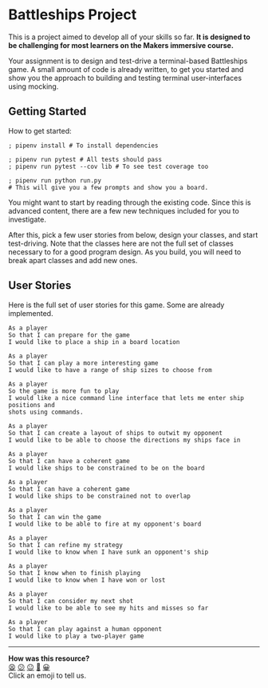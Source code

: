 # Battleships Project

This is a project aimed to develop all of your skills so far. **It is designed
to be challenging for most learners on the Makers immersive course.**

Your assignment is to design and test-drive a terminal-based Battleships game. A
small amount of code is already written, to get you started and show you the
approach to building and testing terminal user-interfaces using mocking.

## Getting Started

How to get started:

```shell
; pipenv install # To install dependencies

; pipenv run pytest # All tests should pass
; pipenv run pytest --cov lib # To see test coverage too

; pipenv run python run.py
# This will give you a few prompts and show you a board.
```

You might want to start by reading through the existing code. Since this is
advanced content, there are a few new techniques included for you to
investigate.

After this, pick a few user stories from below, design your classes, and start
test-driving. Note that the classes here are not the full set of classes
necessary to for a good program design. As you build, you will need to break
apart classes and add new ones.

## User Stories

Here is the full set of user stories for this game. Some are already
implemented.

```
As a player
So that I can prepare for the game
I would like to place a ship in a board location

As a player
So that I can play a more interesting game
I would like to have a range of ship sizes to choose from

As a player
So the game is more fun to play
I would like a nice command line interface that lets me enter ship positions and
shots using commands.

As a player
So that I can create a layout of ships to outwit my opponent
I would like to be able to choose the directions my ships face in

As a player
So that I can have a coherent game
I would like ships to be constrained to be on the board

As a player
So that I can have a coherent game
I would like ships to be constrained not to overlap

As a player
So that I can win the game
I would like to be able to fire at my opponent's board

As a player
So that I can refine my strategy
I would like to know when I have sunk an opponent's ship

As a player
So that I know when to finish playing
I would like to know when I have won or lost

As a player
So that I can consider my next shot
I would like to be able to see my hits and misses so far

As a player
So that I can play against a human opponent
I would like to play a two-player game
```


<!-- BEGIN GENERATED SECTION DO NOT EDIT -->

---

**How was this resource?**  
[😫](https://airtable.com/shrUJ3t7KLMqVRFKR?prefill_Repository=makersacademy%2Fgolden-square-in-python&prefill_File=codebases%2Fbattleships%2FREADME.md&prefill_Sentiment=😫) [😕](https://airtable.com/shrUJ3t7KLMqVRFKR?prefill_Repository=makersacademy%2Fgolden-square-in-python&prefill_File=codebases%2Fbattleships%2FREADME.md&prefill_Sentiment=😕) [😐](https://airtable.com/shrUJ3t7KLMqVRFKR?prefill_Repository=makersacademy%2Fgolden-square-in-python&prefill_File=codebases%2Fbattleships%2FREADME.md&prefill_Sentiment=😐) [🙂](https://airtable.com/shrUJ3t7KLMqVRFKR?prefill_Repository=makersacademy%2Fgolden-square-in-python&prefill_File=codebases%2Fbattleships%2FREADME.md&prefill_Sentiment=🙂) [😀](https://airtable.com/shrUJ3t7KLMqVRFKR?prefill_Repository=makersacademy%2Fgolden-square-in-python&prefill_File=codebases%2Fbattleships%2FREADME.md&prefill_Sentiment=😀)  
Click an emoji to tell us.

<!-- END GENERATED SECTION DO NOT EDIT -->
